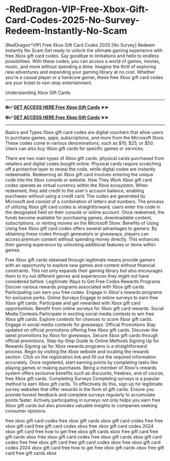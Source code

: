 # -RedDragon-VIP-Free-Xbox-Gift-Card-Codes-2025-No-Survey-Redeem-Instantly-No-Scam
[RedDragon^VIP] Free Xbox Gift Card Codes 2025 [No Survey] Redeem Instantly No Scam
Get ready to unlock the ultimate gaming experience with free Xbox gift card codes. Say goodbye to limitations and hello to endless possibilities. With these codes, you can access a world of games, movies, music, and more without spending a dime. Imagine the thrill of exploring new adventures and expanding your gaming library at no cost. Whether you're a casual player or a hardcore gamer, these free Xbox gift card codes are your ticket to non-stop entertainment.

Understanding Xbox Gift Cards
************************************************************************************************************
**🌐✅ [GET ACCESS HERE Free Xbox Gift Cards](https://offersfrog.com/xbox-gift-card/) ➤➤**

**🌐✅ [GET ACCESS HERE Free Xbox Gift Cards](https://offersfrog.com/xbox-gift-card/) ➤➤**
************************************************************************************************************

Basics and Types
Xbox gift card codes are digital vouchers that allow users to purchase games, apps, subscriptions, and more from the Microsoft Store. These codes come in various denominations, such as $10, $25, or $50. Users can also buy Xbox gift cards for specific games or services.

There are two main types of Xbox gift cards: physical cards purchased from retailers and digital codes bought online. Physical cards require scratching off a protective layer to reveal the code, while digital codes are instantly redeemable. Redeeming an Xbox gift card involves entering the unique code into the Xbox console or website.
How They Work
Xbox gift card codes operate as virtual currency within the Xbox ecosystem. When redeemed, they add credit to the user's account balance, enabling purchases without using a credit card. The codes are generated by Microsoft and consist of a combination of letters and numbers.
The process of utilizing Xbox gift card codes is straightforward; users enter the code in the designated field on their console or online account. Once redeemed, the funds become available for purchasing games, downloadable content, subscriptions, or renting movies on the Microsoft Store.
Benefits of Using
Using free Xbox gift card codes offers several advantages to gamers. By obtaining these codes through generators or giveaways, players can access premium content without spending money directly. This enhances their gaming experience by unlocking additional features or items within games.

Free Xbox gift cards obtained through legitimate means provide gamers with an opportunity to explore new games and content without financial constraints. This not only expands their gaming library but also encourages them to try out different genres and experiences they might not have considered before.
Legitimate Ways to Get Free Codes
Rewards Programs
Discoer various rewards programs associated with Xbox gift cards. Participating can earn you free codes. Engage in Xbox's rewards programs for exclusive perks.
Online Surveys
Engage in online surveys to earn free Xbox gift cards. Participate and get rewarded with Xbox gift card opportunities. Benefit from online surveys for Xbox gift card rewards.
Social Media Contests
Participate in exciting social media contests to win free Xbox gift cards. Explore contests for chances to score Xbox gift cards. Engage in social media contests for giveaways.
Official Promotions
Stay updated on official promotions offering free Xbox gift cards. Discover the latest promotions by Xbox for giveaways. Secure Xbox gift cards through official promotions.
Step-by-Step Guide to Online Methods
Signing Up for Rewards
Signing up for Xbox rewards programs is a straightforward process. Begin by visiting the Xbox website and locating the rewards section. Click on the registration link and fill out the required information accurately. Once registered, start earning points by completing tasks like playing games or making purchases. Being a member of Xbox's rewards system offers exclusive benefits such as discounts, freebies, and of course, free Xbox gift cards.
Completing Surveys
Completing surveys is a popular method to earn Xbox gift cards. To effectively do this, sign up for legitimate survey websites that offer rewards in the form of gift cards. Ensure you provide honest feedback and complete surveys regularly to accumulate points faster. Actively participating in surveys not only helps you earn free Xbox gift cards but also provides valuable insights to companies seeking consumer opinions.

free xbox gift card codes
free xbox gift cards
xbox gift card codes free
free xbox gift card
free gift card codes xbox
free xbox gift card codes 2024
xbox gift card free
how to get free xbox gift cards
xbox free gift card
free gift cards xbox
free xbox gift card codes
free xbox gift cards
xbox gift card codes free
free xbox gift card
free gift card codes xbox
free xbox gift card codes 2024
xbox gift card free
how to get free xbox gift cards
xbox free gift card
free gift cards xbox
